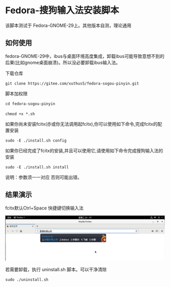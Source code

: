 # Fedora-搜狗输入法安装脚本

该脚本测试于 Fedora-GNOME-29上。其他版本自测，理论通用

## 如何使用

fedora-GNOME-29中，ibus与桌面环境高度集成，卸载ibus可能导致意想不到的后果(比如gnome桌面崩溃)。所以没必要卸载ibus输入法。

下载仓库

```
git clone https://gitee.com/xuthus5/fedora-sogou-pinyin.git
```

脚本加权限

```
cd fedora-sogou-pinyin

chmod +x *.sh
```

如果你尚未安装fcitx(亦或你无法调用起fcitx),你可以使用如下命令,完成fcitx的配置安装

```
sudo -E ./install.sh config
```

如果你已经完成了fcitx的安装,并且可以使用它,请使用如下命令完成搜狗输入法的安装

```
sudo -E ./install.sh install
```

说明：参数须一一对应 否则可能出错。

## 结果演示

fcitx默认Ctrl+Space 快捷键切换输入法

![效果](index.png)


若需要卸载，执行 uninstall.sh 脚本。可以干净清除

```
sudo ./uninstall.sh
```
